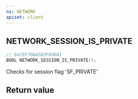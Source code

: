 ```yaml
---
ns: NETWORK
apiset: client
---
```

## NETWORK_SESSION_IS_PRIVATE

```c
// 0xCEF70AA5B3F89BA1
BOOL NETWORK_SESSION_IS_PRIVATE();
```

Checks for session flag 'SF_PRIVATE'


## Return value